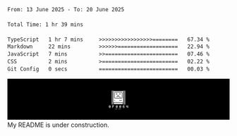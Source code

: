 <!--START_SECTION:waka-->

```txt
From: 13 June 2025 - To: 20 June 2025

Total Time: 1 hr 39 mins

TypeScript   1 hr 7 mins     >>>>>>>>>>>>>>>>>========   67.34 %
Markdown     22 mins         >>>>>>===================   22.94 %
JavaScript   7 mins          >>=======================   07.46 %
CSS          2 mins          >========================   02.22 %
Git Config   0 secs          =========================   00.03 %
```

<!--END_SECTION:waka-->

<img src="https://raw.githubusercontent.com/n3xta/image-hosting/main/img/202411032331174.png"/>
My README is under construction. 
